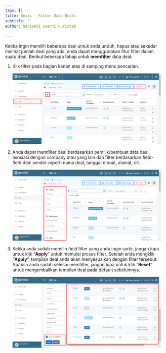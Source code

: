 ```yaml
---
tags: []
title: Deals - Filter Data Deals
subtitle: ''
author: hariyati suarni nurindah

---
```

Ketika ingin memilih beberapa deal untuk anda unduh, hapus atau sekedar melihat jumlah deal yang ada, anda dapat menggunakan fitur filter dalam suatu deal. Berikut beberapa tahap untuk **memfilter** data deal:

1. Klik filter pada bagian kanan atas di samping menu pencarian.

   ![](/uploads/filterdeal1.PNG)
2. Anda dapat memfilter deal berdasarkan pemilik/pembuat data deal, asosiasi dengan company atau yang lain dan filter berdasarkan field-field deal sendiri seperti nama deal, tanggal dibuat, alamat, dll.

   ![](/uploads/filterdeal2.PNG)
3. Ketika anda sudah memilih field filter yang anda ingin sortir, jangan lupa untuk klik “**Apply**” untuk memulai proses filter. Setelah anda mengklik “**Apply**”, tampilan deal anda akan menyesuaikan dengan filter tersebut. Apabila anda sudah selesai memfilter, jangan lupa untuk klik “**Reset**” untuk mengembalikan tampilan deal pada default sebelumnya.

   ![](/uploads/filterdeal3.PNG)